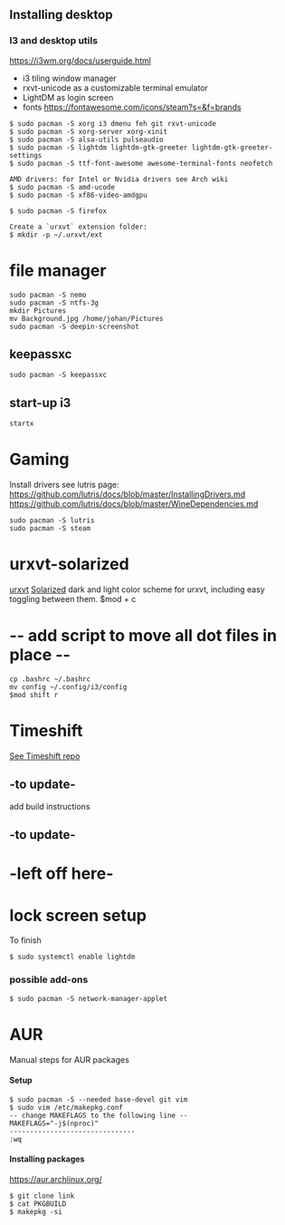 ## Installing desktop

### I3 and desktop utils
https://i3wm.org/docs/userguide.html

* i3 tiling window manager 
* rxvt-unicode as a customizable terminal emulator
* LightDM as login screen
* fonts https://fontawesome.com/icons/steam?s=&f=brands

```
$ sudo pacman -S xorg i3 dmenu feh git rxvt-unicode
$ sudo pacman -S xorg-server xorg-xinit
$ sudo pacman -S alsa-utils pulseaudio 
$ sudo pacman -S lightdm lightdm-gtk-greeter lightdm-gtk-greeter-settings
$ sudo pacman -S ttf-font-awesome awesome-terminal-fonts neofetch

AMD drivers: for Intel or Nvidia drivers see Arch wiki
$ sudo pacman -S amd-ucode
$ sudo pacman -S xf86-video-amdgpu

$ sudo pacman -S firefox

Create a `urxvt` extension folder:
$ mkdir -p ~/.urxvt/ext
```
# file manager
```
sudo pacman -S nemo
sudo pacman -S ntfs-3g
mkdir Pictures
mv Background.jpg /home/johan/Pictures
sudo pacman -S deepin-screenshot
```
## keepassxc
```
sudo pacman -S keepassxc
```

## start-up i3
```
startx
```
# Gaming
Install drivers see lutris page:
https://github.com/lutris/docs/blob/master/InstallingDrivers.md
https://github.com/lutris/docs/blob/master/WineDependencies.md

```
sudo pacman -S lutris
sudo pacman -S steam
```

# urxvt-solarized
[urxvt](https://wiki.archlinux.org/title/rxvt-unicode)
[Solarized](http://ethanschoonover.com/solarized) 
dark and light color scheme for urxvt, including easy toggling between them.
$mod + c

# -- add script to move all dot files in place --
```
cp .bashrc ~/.bashrc
mv config ~/.config/i3/config
$mod shift r
```

# Timeshift
[See Timeshift repo](https://github.com/teejee2008/timeshift)
## -to update-
add build instructions
## -to update-


# -left off here-

# lock screen setup
To finish



```
$ sudo systemctl enable lightdm
```

### possible add-ons

```
$ sudo pacman -S network-manager-applet 
```


# AUR
Manual steps for AUR packages

#### Setup
```
$ sudo pacman -S --needed base-devel git vim
$ sudo vim /etc/makepkg.conf
-- change MAKEFLAGS to the following line --
MAKEFLAGS="-j$(nproc)"
-------------------------------
:wq
```

#### Installing packages
https://aur.archlinux.org/

```
$ git clone link
$ cat PKGBUILD
$ makepkg -si
```

